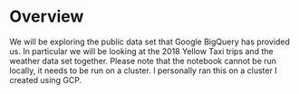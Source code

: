 # Overview
We will be exploring the public data set that Google BigQuery has provided us. In particular we will be looking at the 2018 Yellow Taxi trips and the weather data set together. Please note that the notebook cannot be run locally, it needs to be run on a cluster. I personally ran this on a cluster I created using GCP.
